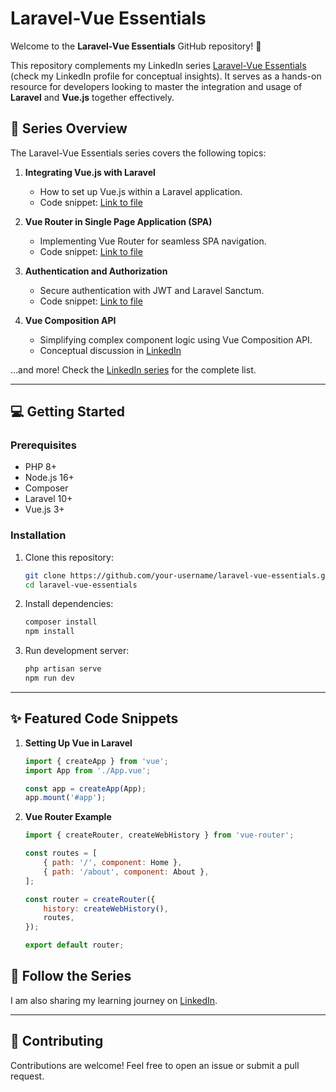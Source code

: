 
# Laravel-Vue Essentials  

Welcome to the **Laravel-Vue Essentials** GitHub repository! 🎉  

This repository complements my LinkedIn series [Laravel-Vue Essentials](www.linkedin.com/in/kandarp-trivedi-62a3112a6/) (check my LinkedIn profile for conceptual insights). It serves as a hands-on resource for developers looking to master the integration and usage of **Laravel** and **Vue.js** together effectively.  

## 🚀 Series Overview  

The Laravel-Vue Essentials series covers the following topics:  

1. **Integrating Vue.js with Laravel**  
   - How to set up Vue.js within a Laravel application.  
   - Code snippet: [Link to file](Day1-VueLaravel_Integration.md)  

2. **Vue Router in Single Page Application (SPA)**  
   - Implementing Vue Router for seamless SPA navigation.  
   - Code snippet: [Link to file](Day2-VueRouter_SinglePageApplication.md)  

4. **Authentication and Authorization**  
   - Secure authentication with JWT and Laravel Sanctum.  
   - Code snippet: [Link to file](Day3-Laravel_Authentication_Authorization.md)  

5. **Vue Composition API**  
   - Simplifying complex component logic using Vue Composition API.  
   - Conceptual discussion in [LinkedIn](www.linkedin.com/in/kandarp-trivedi-62a3112a6/)  

…and more! Check the [LinkedIn series](www.linkedin.com/in/kandarp-trivedi-62a3112a6/) for the complete list.  

---
## 💻 Getting Started  

### Prerequisites  
- PHP 8+  
- Node.js 16+  
- Composer  
- Laravel 10+  
- Vue.js 3+  

### Installation  

1. Clone this repository:  
   ```bash  
   git clone https://github.com/your-username/laravel-vue-essentials.git  
   cd laravel-vue-essentials  
   ```  

2. Install dependencies:  
   ```bash  
   composer install  
   npm install  
   ```  

3. Run development server:  
   ```bash  
   php artisan serve  
   npm run dev  
   ```  

---

## ✨ Featured Code Snippets  

1. **Setting Up Vue in Laravel**  
   ```javascript  
   import { createApp } from 'vue';  
   import App from './App.vue';  

   const app = createApp(App);  
   app.mount('#app');  
   ```  

2. **Vue Router Example**  
   ```javascript  
   import { createRouter, createWebHistory } from 'vue-router';  

   const routes = [  
       { path: '/', component: Home },  
       { path: '/about', component: About },  
   ];  

   const router = createRouter({  
       history: createWebHistory(),  
       routes,  
   });  

   export default router;  
   ```  

## 📖 Follow the Series  

I am also sharing my learning journey on [LinkedIn](www.linkedin.com/in/kandarp-trivedi-62a3112a6/).  

---

## 📝 Contributing  

Contributions are welcome! Feel free to open an issue or submit a pull request.  
